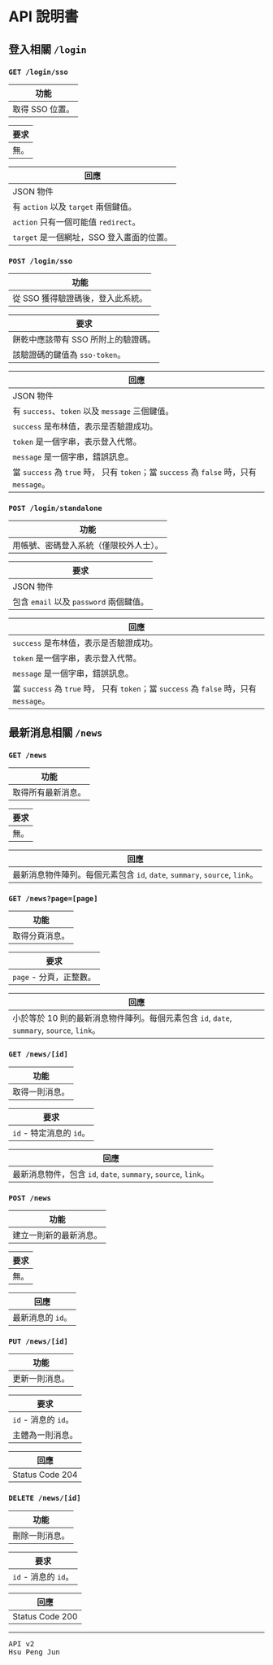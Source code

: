 # API 說明書

## 登入相關 `/login`

### `GET /login/sso`

| 功能 |
| - |
| 取得 SSO 位置。 |

| 要求 |
| - |
| 無。 |

| 回應 |
| - |
| JSON 物件 |
| 有 `action` 以及 `target` 兩個鍵值。 |
| `action` 只有一個可能值 `redirect`。 |
| `target` 是一個網址，SSO 登入畫面的位置。 |

### `POST /login/sso`

| 功能 |
| - |
| 從 SSO 獲得驗證碼後，登入此系統。 |

| 要求 |
| - |
| 餅乾中應該帶有 SSO 所附上的驗證碼。 |
| 該驗證碼的鍵值為 `sso-token`。 |

| 回應 |
| - |
| JSON 物件 |
| 有 `success`、`token` 以及 `message` 三個鍵值。 |
| `success` 是布林值，表示是否驗證成功。 |
| `token` 是一個字串，表示登入代幣。 |
| `message` 是一個字串，錯誤訊息。 |
| 當 `success` 為 `true` 時， 只有 `token`；當 `success` 為 `false` 時，只有 `message`。 |

 ### `POST /login/standalone`
 
| 功能 |
| - |
| 用帳號、密碼登入系統（僅限校外人士）。|

| 要求 |
| - |
| JSON 物件 |
| 包含 `email` 以及 `password` 兩個鍵值。 |

| 回應 |
| - |
| `success` 是布林值，表示是否驗證成功。 |
| `token` 是一個字串，表示登入代幣。 |
| `message` 是一個字串，錯誤訊息。 |
| 當 `success` 為 `true` 時， 只有 `token`；當 `success` 為 `false` 時，只有 `message`。 |

## 最新消息相關 `/news`

### `GET /news`

| 功能 |
| - |
| 取得所有最新消息。 |

| 要求 |
| - |
| 無。 |

| 回應 |
| - |
| 最新消息物件陣列。每個元素包含 `id`, `date`, `summary`, `source`, `link`。 |

### `GET /news?page=[page]`

| 功能 |
| - |
| 取得分頁消息。 |

| 要求 |
| - |
| `page` - 分頁，正整數。 |

| 回應 |
| - |
| 小於等於 10 則的最新消息物件陣列。每個元素包含 `id`, `date`, `summary`, `source`, `link`。 |

### `GET /news/[id]`

| 功能 |
| - |
| 取得一則消息。 |

| 要求 |
| - |
| `id` - 特定消息的 `id`。 |

| 回應 |
| - |
| 最新消息物件，包含 `id`, `date`, `summary`, `source`, `link`。 |

### `POST /news`

| 功能 |
| - |
| 建立一則新的最新消息。 |

| 要求 |
| - |
| 無。 |

| 回應 |
| - |
| 最新消息的 `id`。 |

### `PUT /news/[id]`

| 功能 |
| - |
| 更新一則消息。 |

| 要求 |
| - |
| `id` - 消息的 `id`。 |
| 主體為一則消息。 |

| 回應 |
| - |
| Status Code 204 |

### `DELETE /news/[id]`

| 功能 |
| - |
| 刪除一則消息。 |

| 要求 |
| - |
| `id` - 消息的 `id`。 |

| 回應 |
| - |
| Status Code 200 |

---

<pre>
API v2
Hsu Peng Jun
</pre>

<template>
| 功能 |
| - |
|  |

| 要求 |
| - |
|  |

| 回應 |
| - |
|  |
</template>
